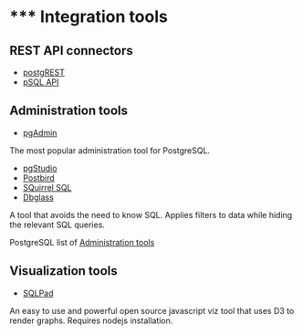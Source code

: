 # *** Integration tools

## REST API connectors <a id="rest-api-connector"></a>

- [postgREST](https://github.com/begriffs/postgrest)
- [pSQL API](https://github.com/QBisConsult/psql-api)

## Administration tools <a id="administration-tools"></a>

- [pgAdmin](https://www.pgadmin.org/)

The most popular administration tool for PostgreSQL.

- [pgStudio](http://www.postgresqlstudio.org/)
- [Postbird](http://paxa.github.io/postbird/)
- [SQuirrel SQL](http://www.squirrelsql.org/)
- [Dbglass](https://github.com/web-pal/DBGlass/)

A tool that avoids the need to know SQL.  Applies filters to data while
hiding the relevant SQL queries.

PostgreSQL list of
[Administration tools](https://wiki.postgresql.org/wiki/Community_Guide_to_PostgreSQL_GUI_Tools)

## Visualization tools <a id="visualization-tools"></a>

- [SQLPad](https://rickbergfalk.github.io/sqlpad/)

An easy to use and powerful open source javascript viz tool that uses D3 to
render graphs.  Requires nodejs installation.
